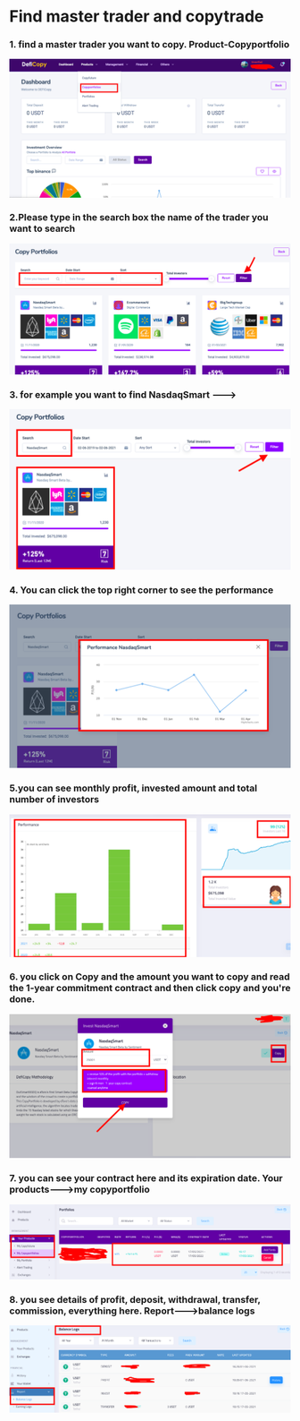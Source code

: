# Find master trader and copytrade

### 1. find a master trader you want to copy. Product-Copyportfolio

![](.gitbook/assets/c1.png)

### 2.Please type in the search box the name of the trader you want to search

![](.gitbook/assets/c2.png)

### 3. for example you want to find NasdaqSmart --->&#x20;

![you can find any trader you want](.gitbook/assets/c3.png)

### 4. You can click the top right corner to see the performance

![](.gitbook/assets/c4.png)

### 5.you can see monthly profit, invested amount and total number of investors

![](.gitbook/assets/c5.png)

### 6. you click on Copy and  the amount you want to copy and read the 1-year commitment contract and then click copy and you're done.

![](.gitbook/assets/c6.png)

### 7. you can see your contract here and its expiration date. Your products--->my copyportfolio

![you can add fund or cancel contract](.gitbook/assets/c7.png)

### 8.  you see details of profit, deposit, withdrawal, transfer, commission, everything here. Report--->balance logs&#x20;

![](.gitbook/assets/c8.png)
